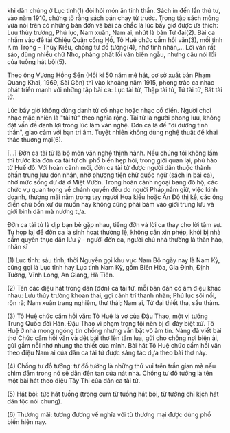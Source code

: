 khi dân chúng ở Lục tỉnh(1) đòi hỏi món ăn tinh thần. Sách in đến lần thứ tư, vào năm 1910, chứng tỏ rằng sách bán chạy từ trước. Trong tập sách mỏng vừa nói trên có những bản đờn và bài ca chắc là lúc bấy giờ được ưa thích: Lưu thủy trường, Phú lục, Nam xuân, Nam ai, nhứt là bản Tứ đại(2). Bài ca nhắm vào đề tài Chiêu Quân cống Hồ, Tô Huệ chức cẩm hồi văn(3), mối tình Kim Trọng - Thúy Kiều, chồng tư đồ tưởng(4), nhớ tình nhân,... Lời văn rất sáo, dùng nhiều chữ Nho, phàng phất lối văn biền ngẫu, nhưng câu nói lối của tuồng hát bội(5).

Theo ông Vương Hồng Sển (Hồi kí 50 năm mê hát, cơ sở xuất bản Phạm Quang Khai, 1969, Sài Gòn) thì vào khoảng năm 1915, phong trào ca nhạc phát triển mạnh với những tập bài ca: Lục tài tử, Thập tài tử, Tứ tài tử, Bát tài tử.

Lúc bấy giờ không dùng danh từ cổ nhạc hoặc nhạc cổ điển. Người chơi nhạc mặc nhiên là "tài tử" theo nghĩa rộng. Tài tử là người phong lưu, không đặt vấn đề danh lợi trong lúc làm văn nghệ. Đờn ca là để "di dưỡng tinh thần", giao cảm với bạn tri âm. Tuyệt nhiên không dùng nghệ thuật để khai thác thương mại(6).

[...] Đờn ca tài tử là bộ môn văn nghệ thịnh hành. Nếu chúng tôi không lầm thì trước kia đờn ca tài tử chỉ phổ biến hẹp hòi, trong giới quan lại, phú hào từ Huế đổ. Với hoàn cảnh mới, đờn ca tài tử được người dân thuộc thành phần trung lưu đón nhận, nhờ phương tiện chữ quốc ngữ (sách in bài ca), nhờ mức sống dư dả ở Miệt Vườn. Trong hoàn cảnh ngoại bang đô hộ, các chức vụ quan trọng về chánh quyền đều do người Pháp nắm giữ, việc kinh doanh, thương mãi nằm trong tay người Hoa kiều hoặc Ấn Độ thị kể, các ông điền chủ bổn xứ dù muốn hay không cũng phải bám vào giới trung lưu và giới bình dân mà nương tựa.

Đờn ca tài tử là dịp bạn bè gặp nhau, tiếng đờn và lời ca thay cho lời tâm sự. Tụ họp lại để đờn ca là sinh hoạt thường lệ, không cần xin phép, khỏi bị nhà cầm quyền thực dân lưu ý - người đờn ca, người chủ nhà thường là thân hào, nhân sĩ

(1) Lục tỉnh: sáu tỉnh; thời Nguyễn gọi khu vực Nam Bộ ngày nay là Nam Kỳ, cũng gọi là Lục tỉnh hay Lục tỉnh Nam Kỳ, gồm Biên Hòa, Gia Định, Định Tường, Vĩnh Long, An Giang, Hà Tiên.

(2) Tên các điệu hát trong dân (đờn) ca tài tử, mỗi bản đàn có âm điệu khác nhau: Lưu thủy trường khoan thai, gợi cảnh trí thanh nhàn; Phú lục sôi nổi, rộn rã; Nam xuân trang nghiêm, thư thái; Nam ai, Tứ đại thiết tha, sầu thảm.

(3) Tô Huệ chức cẩm hồi văn: Tô Huệ là vợ của Đậu Thao, một vị tướng Trung Quốc đời Hán. Đậu Thao vì phạm trọng tội nên bị đi đày biệt xứ. Tô Huệ ở nhà mong ngóng tin chồng nhưng vẫn bặt vô âm tín. Nàng đã viết bài thơ Chức cẩm hồi văn và dệt bài thơ lên tấm lụa, gửi cho chồng nơi biên ải, gửi gắm nỗi nhớ nhung tha thiết của mình. Bài hát Tô Huệ chức cẩm hồi văn theo điệu Nam ai của dân ca tài tử được sáng tác dựa theo bài thơ này.

(4) Chồng tư đồ tưởng: tư đồ tưởng là những thứ vui trên trần gian mà nếu chìm đắm trong nó sẽ dẫn đến tan cửa nát nhà. Chồng tư đồ tưởng là tên một bài hát theo điệu Tây Thi của dân ca tài tử.

(5) Hát bội: tức hát tuồng (trong cụm từ tuồng hát bội, từ tưởng chỉ kịch hát dân tộc nói chung).

(6) Thương mãi: tương đương về nghĩa với từ thương mại được dùng phổ biến hiện nay.